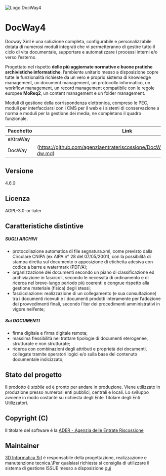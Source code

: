 ![Logo DocWay4](https://raw.githubusercontent.com/agenziaentrateriscossione/docway-fcs/master/logo.png)

# DocWay4

Docway Xml è una soluzione completa, configurabile e personalizzabile dotata di numerosi moduli integrati che vi permetteranno di gestire tutto il ciclo di vita documentale, supportare e automatizzare i processi interni e/o verso l&rsquo;esterno.

Progettato nel rispetto **delle più aggiornate normative e buone pratiche archivistiche informatiche**, l&rsquo;ambiente unitario messo a disposizione copre tutte le funzionalità richieste da un vero e proprio sistema di knowledge management, un document management, un protocollo informatico, un workflow management, un record management compatibile con le regole europee **MoReq2**, un content management e un folder management.

Moduli di gestione della corrispondenza elettronica, compreso le PEC, moduli per interfacciarsi con i CMS per il web e i sistemi di conservazione a norma e moduli per la gestione dei media, ne completano il quadro funzionale.

|Pacchetto|Link|
|--|--|
|eXtraWay||
|DocWay|(https://github.com/agenziaentrateriscossione/DocWay4/blob/master/install-dw.md)|

## Versione 
4.6.0

## Licenza
AGPL-3.0-or-later

## Caratteristiche distintive

##### SUGLI ARCHIVI
- protocollazione automatica di file segnatura.xml, come previsto dalla Circolare CNIPA (ex AIPA n° 28 del 07/05/2001), con la possibilità di stampa diretta sul documento o apposizione di etichetta adesiva con codice a barre e watermark (PDF/A);
- organizzazione dei documenti secondo un piano di classificazione ed archiviazione in fascicoli, secondo le necessità di ordinamento e di ricerca nel breve-lungo periodo più coerenti e congrue rispetto alla gestione materiale (fisica) degli stessi;
- fascicolazione: realizzazione di un collegamento (e sua consultazione) tra i documenti ricevuti e i documenti prodotti interamente per l’adozione dei provvedimenti finali, secondo l’iter dei procedimenti amministrativi in vigore nell’ente;

##### Sui DOCUMENTI
- firma digitale e firma digitale remota;
- massima flessibilità nel trattare tipologie di documenti eterogenee, strutturate e non strutturate;
- ricerca con combinazioni degli attributi e proprietà dei documenti, collegate tramite operatori logici e/o sulla base del contenuto documentale indicizzato;

## Stato del progetto

Il prodotto è *stabile* ed è pronto per andare in produzione. Viene utilizzato in produzione presso numerosi enti pubblici, centrali e locali.
Lo sviluppo avviene in modo costante su richiesta degli Ente Titolare degli Enti Utilizzatori.


## Copyright (C)

Il titolare del software è la [ADER - Agenzia delle Entrate Riscossione](https://www.agenziaentrateriscossione.gov.it/it/)


## Maintainer

[3D Informatica Srl](http://www.3di.it) è responsabile della progettazione, realizzazione e manutenzione tecnica.\Per qualsiasi richiesta si consiglia di utilizzare il sistema di gestione ISSUE messo a disposizione [qui](https://github.com/agenziaentrateriscossione/docway4/issues)
